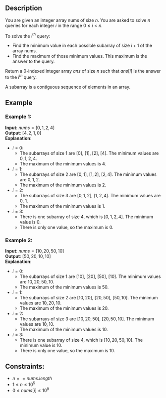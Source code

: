 ## Description
You are given an integer array nums of size $n$. You are asked to solve $n$ queries for each integer $i$ in the range $0 \leq i < n$.

To solve the $i^{th}$ query:
- Find the minimum value in each possible subarray of size $i + 1$ of the array nums.
- Find the maximum of those minimum values. This maximum is the answer to the query.

Return a $0$-indexed integer array $ans$ of size $n$ such that $ans[i]$ is the answer to the $i^{th}$ query.

A subarray is a contiguous sequence of elements in an array.

## Example
### Example 1:
**Input**: $nums = [0,1,2,4]$  
**Output**: $[4,2,1,0]$  
**Explanation**:
- $i=0$:
    - The subarrays of size $1$ are $[0]$, $[1]$, $[2]$, $[4]$. The minimum values are $0, 1, 2, 4$.
    - The maximum of the minimum values is $4$.
- $i=1$:
    - The subarrays of size $2$ are $[0,1]$, $[1,2]$, $[2,4]$. The minimum values are $0, 1, 2$.
    - The maximum of the minimum values is $2$.
- $i=2$:
    - The subarrays of size $3$ are $[0,1,2]$, $[1,2,4]$. The minimum values are $0$, $1$.
    - The maximum of the minimum values is $1$.
- $i=3$:
    - There is one subarray of size $4$, which is $[0,1,2,4]$. The minimum value is $0$.
    - There is only one value, so the maximum is $0$.

### Example 2:
**Input**: $nums = [10,20,50,10]$  
**Output**: $[50,20,10,10]$  
**Explanation**:
- $i=0$:
    - The subarrays of size $1$ are $[10]$, $[20]$, $[50]$, $[10]$. The minimum values are $10, 20, 50, 10$.
    - The maximum of the minimum values is $50$.
- $i=1$:
    - The subarrays of size $2$ are $[10,20]$, $[20,50]$, $[50,10]$. The minimum values are $10, 20, 10$.
    - The maximum of the minimum values is $20$.
- $i=2$:
    - The subarrays of size $3$ are $[10,20,50]$, $[20,50,10]$. The minimum values are $10, 10$.
    - The maximum of the minimum values is $10$.
- $i=3$:
    - There is one subarray of size $4$, which is $[10,20,50,10]$. The minimum value is $10$.
    - There is only one value, so the maximum is $10$.
 
## Constraints:
- $n == nums.length$
- $1 \leq n \leq 10^5$
- $0 \leq nums[i] \leq 10^9$